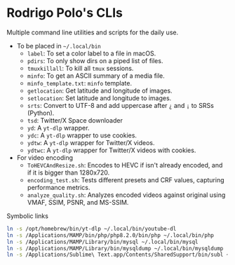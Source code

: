 # Rodrigo Polo's CLIs

Multiple command line utilities and scripts for the daily use.

* To be placed in `~/.local/bin`
  * `label`: To set a color label to a file in macOS.
  * `pdirs`: To only show dirs on a piped list of files.
  * `tmuxkillall`: To kill all `tmux` sessions.
  * `minfo`: To get an ASCII summary of a media file.
  * `minfo_template.txt`: `minfo` template.
  * `getlocation`: Get latitude and longitude of images.
  * `setlocation`: Set latitude and longitude to images.
  * `srts`: Convert to UTF-8 and add uppercase after `¿` and `¡` to SRSs (Python).
  * `tsd`: Twitter/X Space downloader
  * `yd`: A `yt-dlp` wrapper.
  * `ydc`: A `yt-dlp` wrapper to use cookies.
  * `ydtw`: A `yt-dlp` wrapper for Twitter/X videos.
  * `ydtwc`: A `yt-dlp` wrapper for Twitter/X videos with cookies.
* For video encoding
  * `ToHEVCAndResize.sh`: Encodes to HEVC if isn't already encoded, and if it is bigger than 1280x720.
  * `encoding_test.sh`: Tests different presets and CRF values, capturing performance metrics.
  * `analyze_quality.sh`: Analyzes encoded videos against original using VMAF, SSIM, PSNR, and MS-SSIM.


Symbolic links
```sh
ln -s /opt/homebrew/bin/yt-dlp ~/.local/bin/youtube-dl
ln -s /Applications/MAMP/bin/php/php8.2.0/bin/php ~/.local/bin/php
ln -s /Applications/MAMP/Library/bin/mysql ~/.local/bin/mysql
ln -s /Applications/MAMP/Library/bin/mysqldump ~/.local/bin/mysqldump
ln -s /Applications/Sublime\ Text.app/Contents/SharedSupport/bin/subl ~/.local/bin/sublime
```
